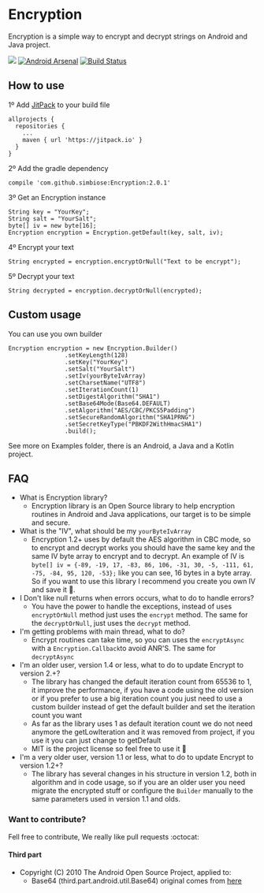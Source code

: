 Encryption
=====================

Encryption is a simple way to encrypt and decrypt strings on Android and Java project.

[![](https://jitpack.io/v/simbiose/Encryption.svg)](https://jitpack.io/#simbiose/Encryption) [![Android Arsenal](https://img.shields.io/badge/Android%20Arsenal-encryption-brightgreen.svg?style=flat)](https://android-arsenal.com/details/1/935) [![Build Status](https://semaphoreci.com/api/v1/projects/f74e04e6-bd08-4faa-ba77-a5ee51d0f82e/680132/badge.svg)](https://semaphoreci.com/ademar111190/encryption)

## How to use ##

1º Add [JitPack](https://jitpack.io/) to your build file
```
allprojects {
  repositories {
    ...
    maven { url 'https://jitpack.io' }
  }
}
```

2º Add the gradle dependency
```
compile 'com.github.simbiose:Encryption:2.0.1'
```

3º Get an Encryption instance
```
String key = "YourKey";
String salt = "YourSalt";
byte[] iv = new byte[16];
Encryption encryption = Encryption.getDefault(key, salt, iv);
```

4º Encrypt your text
```
String encrypted = encryption.encryptOrNull("Text to be encrypt");
```

5º Decrypt your text
```
String decrypted = encryption.decryptOrNull(encrypted);
```

## Custom usage ##

You can use you own builder
```
Encryption encryption = new Encryption.Builder()
                .setKeyLength(128)
                .setKey("YourKey")
                .setSalt("YourSalt")
                .setIv(yourByteIvArray)
                .setCharsetName("UTF8")
                .setIterationCount(1)
                .setDigestAlgorithm("SHA1")
                .setBase64Mode(Base64.DEFAULT)
                .setAlgorithm("AES/CBC/PKCS5Padding")
                .setSecureRandomAlgorithm("SHA1PRNG")
                .setSecretKeyType("PBKDF2WithHmacSHA1")
                .build();
```

See more on Examples folder, there is an Android, a Java and a Kotlin project.

## FAQ ##

 - What is Encryption library?
	 - Encryption library is an Open Source library to help encryption routines in Android and Java applications, our target is to be simple and secure.
 - What is the "IV", what should be my `yourByteIvArray`
	 - Encryption 1.2+ uses by default the AES algorithm in CBC mode, so to encrypt and decrypt works you should have the same key and the same IV byte array to encrypt and to decrypt. An example of IV is `byte[] iv = {-89, -19, 17, -83, 86, 106, -31, 30, -5, -111, 61, -75, -84, 95, 120, -53};` like you can see, 16 bytes in a byte array. So if you want to use this library I recommend you create you own IV and save it :floppy_disk:.
 - I Don't like null returns when errors occurs, what to do to handle errors?
	 - You have the power to handle the exceptions, instead of uses `encryptOrNull` method just uses the `encrypt` method. The same for the `decryptOrNull`, just uses the `decrypt` method.
 - I'm getting problems with main thread, what to do?
	 - Encrypt routines can take time, so you can uses the `encryptAsync` with a `Encryption.Callback`to avoid ANR'S. The same for `decryptAsync`
 - I'm an older user, version 1.4 or less, what to do to update Encrypt to version 2.+?
     - The library has changed the default iteration count from 65536 to 1, it improve the performance, if you have a code using the old version or if you prefer to use a big iteration count you just need to use a custom builder instead of get the default builder and set the iteration count you want
     - As far as the library uses 1 as default iteration count we do not need anymore the getLowIteration and it was removed from project, if you use it you can just change to getDefault
     - MIT is the project license so feel free to use it :tada:
 - I'm a very older user, version 1.1 or less, what to do to update Encrypt to version 1.2+?
	 - The library has several changes in his structure in version 1.2, both in algorithm and in code usage, so if you are an older user you need migrate the encrypted stuff or configure the `Builder` manually to the same parameters used in version 1.1 and olds.


### Want to contribute? ###

Fell free to contribute, We really like pull requests :octocat:


#### Third part ####

- Copyright (C) 2010 The Android Open Source Project, applied to:
	- Base64 (third.part.android.util.Base64) original comes from [here](https://github.com/android/platform_frameworks_base/blob/ab69e29c1927bdc6143324eba5ccd78f7c43128d/core/java/android/util/Base64.java)
